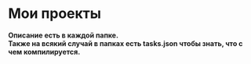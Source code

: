 # Мои проекты  
**Описание есть в каждой папке.  
Также на всякий случай в папках есть tasks.json чтобы знать, что с чем компилируется.**
